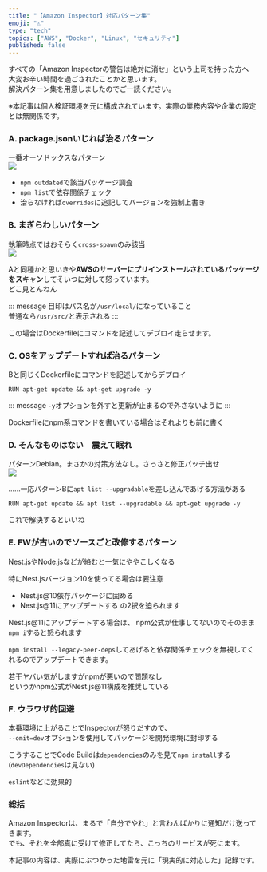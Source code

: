 ```yaml
---
title: "【Amazon Inspector】対応パターン集"
emoji: "⚠️"
type: "tech"
topics: ["AWS", "Docker", "Linux", "セキュリティ"]
published: false
---
```


すべての「Amazon Inspectorの警告は絶対に消せ」という上司を持った方へ<br>
大変お辛い時間を過ごされたことかと思います。<br>
解決パターン集を用意しましたのでご一読ください。

※本記事は個人検証環境を元に構成されています。実際の業務内容や企業の設定とは無関係です。

### A. package.jsonいじれば治るパターン

一番オーソドックスなパターン<br>
![](https://storage.googleapis.com/zenn-user-upload/7dfed7ae1890-20250711.png)
- ```npm outdated```で該当パッケージ調査
- ```npm list```で依存関係チェック
- 治らなければ```overrides```に追記してバージョンを強制上書き

### B. まぎらわしいパターン

執筆時点ではおそらく```cross-spawn```のみ該当<br>
![](https://storage.googleapis.com/zenn-user-upload/e94de380756b-20250711.png)

Aと同種かと思いきや**AWSのサーバーにプリインストールされているパッケージをスキャン**してそいつに対して怒っています。<br>
どこ見とんねん

::: message
目印はパス名が```/usr/local/```になっていること<br>
普通なら```/usr/src/```と表示される
:::

この場合はDockerfileにコマンドを記述してデプロイ走らせます。



### C. OSをアップデートすれば治るパターン
Bと同じくDockerfileにコマンドを記述してからデプロイ

``` Dockerfile: bash
RUN apt-get update && apt-get upgrade -y
```

::: message
```-y```オプションを外すと更新が止まるので外さないように
:::

Dockerfileにnpm系コマンドを書いている場合はそれよりも前に書く

### D. そんなものはない　震えて眠れ
  パターンDebian。まさかの対策方法なし。さっさと修正パッチ出せ<br>
![](https://storage.googleapis.com/zenn-user-upload/a27e30e42889-20250711.png)

   ......一応パターンBに```apt list --upgradable```を差し込んであげる方法がある

   ```RUN apt-get update && apt list --upgradable && apt-get upgrade -y```

   これで解決するといいね

### E. FWが古いのでソースごと改修するパターン
  Nest.jsやNode.jsなどが絡むと一気にややこしくなる

  特にNest.jsバージョン10を使ってる場合は要注意<br>
  - Nest.js@10依存パッケージに固める
  - Nest.js@11にアップデートする
  の2択を迫られます

  Nest.js@11にアップデートする場合は、
  npm公式が仕事してないのでそのまま```npm i```すると怒られます

  ```npm install --legacy-peer-deps```してあげると依存関係チェックを無視してくれるのでアップデートできます。

  若干ヤバい気がしますがnpmが悪いので問題なし<br>
  というかnpm公式がNest.js@11構成を推奨している

### F. ウラワザ的回避
  本番環境に上がることでInspectorが怒りだすので、<br>
  ```--omit=dev```オプションを使用してパッケージを開発環境に封印する

  こうすることでCode Buildは```dependencies```のみを見て```npm install```する (```devDependencies```は見ない)

  ```eslint```などに効果的

### 総括
Amazon Inspectorは、まるで「自分でやれ」と言わんばかりに通知だけ送ってきます。<br>
でも、それを全部真に受けて修正してたら、こっちのサービスが死にます。

本記事の内容は、実際にぶつかった地雷を元に「現実的に対応した」記録です。
